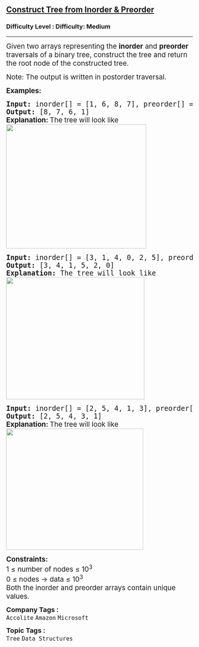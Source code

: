 <h2><a href="https://www.geeksforgeeks.org/problems/construct-tree-1/1">Construct Tree from Inorder & Preorder</a></h2><h3>Difficulty Level : Difficulty: Medium</h3><hr><div class="problems_problem_content__Xm_eO"><p><span style="font-size: 14pt;">Given two arrays representing the <strong>inorder</strong> and <strong>preorder</strong> traversals of a binary tree, construct the tree and return the root node of the constructed tree.</span></p>
<p><span style="font-size: 14pt;">Note: The output is written in postorder traversal.</span></p>
<p><span style="font-size: 14pt;"><strong>Examples:</strong></span></p>
<pre><span style="font-size: 14pt;"><strong>Input: </strong>inorder[] = [1, 6, 8, 7], preorder[] = [1, 6, 7, 8]
<strong>Output: </strong>[8, 7, 6, 1]<br><strong style="font-family: -apple-system, BlinkMacSystemFont, 'Segoe UI', Roboto, Oxygen, Ubuntu, Cantarell, 'Open Sans', 'Helvetica Neue', sans-serif;">Explanation: </strong><span style="font-family: -apple-system, BlinkMacSystemFont, 'Segoe UI', Roboto, Oxygen, Ubuntu, Cantarell, 'Open Sans', 'Helvetica Neue', sans-serif;">The tree will look like<br><img src="https://media.geeksforgeeks.org/img-practice/prod/addEditProblem/700586/Web/Other/blobid0_1738646717.png" width="378" height="335" style="filter: invert(0);"></span><br></span></pre>
<pre><span style="font-size: 14pt;"><strong>Input: </strong>inorder[] = [3, 1, 4, 0, 2, 5], preorder[] = [0, 1, 3, 4, 2, 5]
<strong>Output: </strong>[3, 4, 1, 5, 2, 0]<strong>
Explanation: </strong>The tree will look like<br><img src="https://media.geeksforgeeks.org/img-practice/prod/addEditProblem/700586/Web/Other/blobid1_1738646749.png" width="373" height="330" style="filter: invert(0);"></span></pre>
<pre><span style="font-size: 14pt;"><strong>Input: </strong>inorder[] = [2, 5, 4, 1, 3], preorder[] = [1, 4, 5, 2, 3]
<strong>Output: </strong>[2, 5, 4, 3, 1]<br><strong style="font-family: -apple-system, BlinkMacSystemFont, 'Segoe UI', Roboto, Oxygen, Ubuntu, Cantarell, 'Open Sans', 'Helvetica Neue', sans-serif;">Explanation: </strong><span style="font-family: -apple-system, BlinkMacSystemFont, 'Segoe UI', Roboto, Oxygen, Ubuntu, Cantarell, 'Open Sans', 'Helvetica Neue', sans-serif;">The tree will look like<br><img src="https://media.geeksforgeeks.org/img-practice/prod/addEditProblem/700586/Web/Other/blobid2_1738647091.png" width="370" height="327" style="filter: invert(0);"></span><br></span></pre>
<p><span style="font-size: 14pt;"><strong>Constraints:</strong><br>1 ≤ number of nodes ≤ 10<sup>3</sup><br>0 ≤ nodes -&gt; data ≤ 10<sup>3</sup><br>Both the inorder and preorder arrays contain unique values.</span></p>
<div id="highlighter--hover-tools" style="display: none;">
<div id="highlighter--hover-tools--container">
<div class="highlighter--icon highlighter--icon-copy" title="Copy">&nbsp;</div>
<div class="highlighter--icon highlighter--icon-change-color" title="Change Color">&nbsp;</div>
<div class="highlighter--icon highlighter--icon-delete" title="Delete">&nbsp;</div>
</div>
</div>
<div id="highlighter--hover-tools" style="display: none;">
<div id="highlighter--hover-tools--container">
<div class="highlighter--icon highlighter--icon-copy" title="Copy">&nbsp;</div>
<div class="highlighter--icon highlighter--icon-change-color" title="Change Color">&nbsp;</div>
<div class="highlighter--icon highlighter--icon-delete" title="Delete">&nbsp;</div>
</div>
</div></div><p><span style=font-size:18px><strong>Company Tags : </strong><br><code>Accolite</code>&nbsp;<code>Amazon</code>&nbsp;<code>Microsoft</code>&nbsp;<br><p><span style=font-size:18px><strong>Topic Tags : </strong><br><code>Tree</code>&nbsp;<code>Data Structures</code>&nbsp;